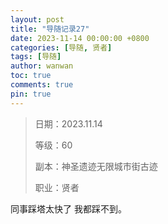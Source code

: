 ```yaml
---
layout: post
title: "导随记录27"
date: 2023-11-14 00:00:00 +0800
categories: [导随, 贤者]
tags: [导随]
author: wanwan
toc: true
comments: true
pin: true
---
```

> 日期：2023.11.14
>
> 等级：60
>
> 副本：神圣遗迹无限城市街古迹
>
> 职业：贤者

同事踩塔太快了 我都踩不到。